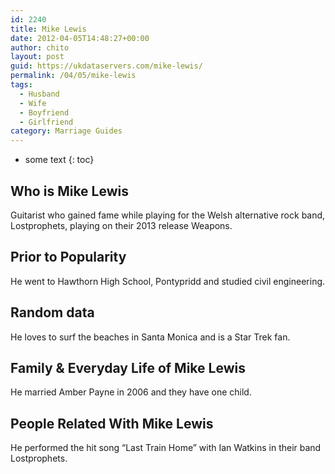 ```yaml
---
id: 2240
title: Mike Lewis
date: 2012-04-05T14:48:27+00:00
author: chito
layout: post
guid: https://ukdataservers.com/mike-lewis/
permalink: /04/05/mike-lewis
tags:
  - Husband
  - Wife
  - Boyfriend
  - Girlfriend
category: Marriage Guides
---
```


* some text
{: toc}
          
          
## Who is  Mike Lewis
                  
                  
                  
Guitarist who gained fame while playing for the Welsh alternative rock band, Lostprophets, playing on their 2013 release Weapons.
                  
                
                
                
## Prior to Popularity 
                  
                  
                  
He went to Hawthorn High School, Pontypridd and studied civil engineering.
                  
                
                
                
## Random data 
                  
                  
                  
He loves to surf the beaches in Santa Monica and is a Star Trek fan.
                  
                
                
                
## Family & Everyday Life of Mike Lewis
                  
                  
                  
He married Amber Payne in 2006 and they have one child.
                  
                
                
                
## People Related With  Mike Lewis
                  
                  
                  
He performed the hit song &#8220;Last Train Home&#8221; with Ian Watkins in their band Lostprophets.
                  
                
              
            
          
          
          
    
    
  
